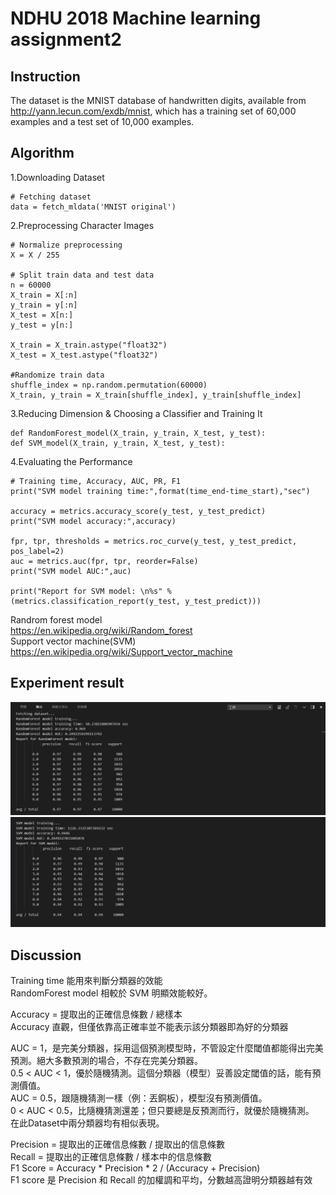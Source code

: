 # NDHU 2018 Machine learning assignment2

## Instruction
The dataset is the MNIST database of handwritten digits, available from http://yann.lecun.com/exdb/mnist, which has a training set of 60,000 examples and a test set of 10,000 examples.

## Algorithm 
1.Downloading Dataset</br>

    # Fetching dataset
    data = fetch_mldata('MNIST original')

2.Preprocessing Character Images</br>

    # Normalize preprocessing
    X = X / 255

    # Split train data and test data
    n = 60000
    X_train = X[:n]
    y_train = y[:n]
    X_test = X[n:]
    y_test = y[n:]

    X_train = X_train.astype("float32")
    X_test = X_test.astype("float32")

    #Randomize train data
    shuffle_index = np.random.permutation(60000)
    X_train, y_train = X_train[shuffle_index], y_train[shuffle_index]

3.Reducing Dimension & Choosing a Classifier and Training It</br>

    def RandomForest_model(X_train, y_train, X_test, y_test):
    def SVM_model(X_train, y_train, X_test, y_test):

4.Evaluating the Performance</br>

    # Training time, Accuracy, AUC, PR, F1
    print("SVM model training time:",format(time_end-time_start),"sec")

    accuracy = metrics.accuracy_score(y_test, y_test_predict)
    print("SVM model accuracy:",accuracy)

    fpr, tpr, thresholds = metrics.roc_curve(y_test, y_test_predict, pos_label=2)
    auc = metrics.auc(fpr, tpr, reorder=False)
    print("SVM model AUC:",auc)

    print("Report for SVM model: \n%s" % (metrics.classification_report(y_test, y_test_predict)))

Randrom forest model</br>
https://en.wikipedia.org/wiki/Random_forest</br>
Support vector machine(SVM)</br>
https://en.wikipedia.org/wiki/Support_vector_machine</br>

## Experiment result 
![](Image/RandomForest.JPG) </br>
![](Image/SVM.JPG) </br>

## Discussion 
Training time 能用來判斷分類器的效能</br>
RandomForest model 相較於 SVM 明顯效能較好。</br>

Accuracy = 提取出的正確信息條數 / 總樣本</br>
Accuracy 直觀，但僅依靠高正確率並不能表示該分類器即為好的分類器</br>

AUC = 1，是完美分類器，採用這個預測模型時，不管設定什麼閾值都能得出完美預測。絕大多數預測的場合，不存在完美分類器。</br>
0.5 < AUC < 1，優於隨機猜測。這個分類器（模型）妥善設定閾值的話，能有預測價值。</br>
AUC = 0.5，跟隨機猜測一樣（例：丟銅板），模型沒有預測價值。</br>
0 < AUC < 0.5，比隨機猜測還差；但只要總是反預測而行，就優於隨機猜測。</br>
在此Dataset中兩分類器均有相似表現。

Precision = 提取出的正確信息條數 / 提取出的信息條數</br>
Recall = 提取出的正確信息條數 / 樣本中的信息條數</br>
F1 Score = Accuracy * Precision * 2 / (Accuracy + Precision)</br>
F1 score 是 Precision 和 Recall 的加權調和平均，分數越高證明分類器越有效</br>